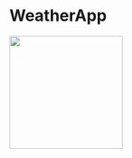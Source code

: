# WeatherApp

<img src="https://user-images.githubusercontent.com/88775327/186472803-4ad7a62c-da77-4efb-bd94-5ee2d4d34c66.jpg" width="200">
